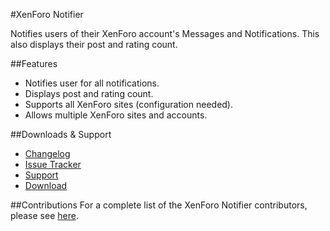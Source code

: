 #XenForo Notifier

Notifies users of their XenForo account's Messages and Notifications. This also displays their post and rating count. 

##Features
- Notifies user for all notifications.
- Displays post and rating count.
- Supports all XenForo sites (configuration needed).
- Allows multiple XenForo sites and accounts.

##Downloads & Support
- [Changelog](changelog.txt)
- [Issue Tracker](https://github.com/Cldfire/XenForo-Notifier/issues)
- [Support](http://irc.spi.gt/iris/?nick=&channels=spigotnotifier)
- [Download](https://github.com/Cldfire/XenForo-Notifier/releases)

##Contributions
For a complete list of the XenForo Notifier contributors, please see [here](https://github.com/Cldfire/XenForo-Notifier/graphs/contributors).






